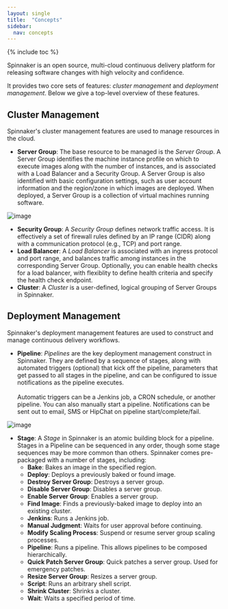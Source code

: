 ```yaml
---
layout: single
title:  "Concepts"
sidebar:
  nav: concepts
---
```


{% include toc %}

Spinnaker is an open source, multi-cloud continuous delivery platform for releasing software changes with high velocity and confidence.

It provides two core sets of features: *cluster management* and *deployment management*. Below we give a top-level overview of these features.

## Cluster Management

Spinnaker's cluster management features are used to manage resources in the cloud.

* **Server Group**: The base resource to be managed is the *Server Group*. A Server Group identifies the machine instance profile on which to execute images along with the number of instances, and is associated with a Load Balancer and a Security Group. A Server Group is also identified with basic configuration settings, such as user account information and the region/zone in which images are deployed. When deployed, a Server Group is a collection of virtual machines running software.

![image](https://files.readme.io/4l9kTko1SVSIcI26iBSR_server_group.png)

* **Security Group**: A *Security Group* defines network traffic access. It is effectively a set of firewall rules defined by an IP range (CIDR) along with a communication protocol (e.g., TCP) and port range.
* **Load Balancer**: A *Load Balancer* is associated with an ingress protocol and port range, and balances traffic among instances in the corresponding Server Group. Optionally, you can enable health checks for a load balancer, with flexiblity to define health criteria and specify the health check endpoint.
* **Cluster**: A *Cluster* is a user-defined, logical grouping of Server Groups in Spinnaker.

## Deployment Management

Spinnaker's deployment management features are used to construct and manage continuous delivery workflows.

* **Pipeline**: *Pipelines* are the key deployment management construct in Spinnaker. They are defined by a sequence of stages, along with automated triggers (optional) that kick off the pipeline, parameters that get passed to all stages in the pipeline, and can be configured to issue notifications as the pipeline executes.<br><br>Automatic triggers can be a Jenkins job, a CRON schedule, or another pipeline. You can also manually start a pipeline. Notifications can be sent out to email, SMS or HipChat on pipeline start/complete/fail.

![image](https://files.readme.io/Y1X8CO7KTkO7vO9x3ZZi_pipeline.png)

* **Stage**: A *Stage* in Spinnaker is an atomic building block for a pipeline. Stages in a Pipeline can be sequenced in any order, though some stage sequences may be more common than others. Spinnaker comes pre-packaged with a number of stages, including:
  * **Bake**: Bakes an image in the specified region.
  * **Deploy**: Deploys a previously baked or found image.
  * **Destroy Server Group**: Destroys a server group.
  * **Disable Server Group**: Disables a server group.
  * **Enable Server Group**: Enables a server group.
  * **Find Image**: Finds a previously-baked image to deploy into an existing cluster.
  * **Jenkins**: Runs a Jenkins job.
  * **Manual Judgment**: Waits for user approval before continuing.
  * **Modify Scaling Process**: Suspend or resume server group scaling processes.
  * **Pipeline**: Runs a pipeline. This allows pipelines to be composed hierarchically.
  * **Quick Patch Server Group**: Quick patches a server group. Used for emergency patches.
  * **Resize Server Group**: Resizes a server group.
  * **Script**: Runs an arbitrary shell script.
  * **Shrink Cluster**: Shrinks a cluster.
  * **Wait**: Waits a specified period of time.
